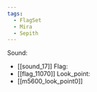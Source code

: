 ```yaml
---
tags:
  - FlagSet
  - Mira
  - Sepith
---
```

Sound:
- [[sound_17]]
Flag:
- [[flag_11070]]
Look_point:
- [[m5600_look_point0]]

